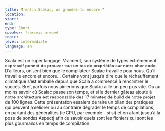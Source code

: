 ```yaml
---
title: M’enfin Scalac, où glandes-tu encore ?
location: 
start: 
end: 
type: Short
speaker: francois-armand
topic: 
level: intermediate
language: en
---
```


Scala est un super langage. Vraiment, son système de types extrêmement expressif permet de prouver tout un tas de propriétés sur notre cher code. D’ailleurs, on sent bien que le compilateur Scalac travaille pour nous. Qu’il travaille encore et encore... Certains vont jusqu’à dire que le réchauffement climatique s’est emballé depuis que Scala a commencé à rencontrer le succès.
Bref, parfois nous aimerions que Scalac aille un peu plus vite. Ou au moins savoir où Scalac passe son temps, et si le dernier gâteau ajouté à notre architecture est responsable des 17 minutes de build de notre projet de 100 lignes.
Cette présentation essaiera de faire un bilan des pratiques qui peuvent améliorer ou au contraire dégrader le temps de compilations, en partant des généralités (le CPU, par exemple - si si) et en allant jusqu’à la pose de sondes Aspectj afin de savoir quels sont les fichiers qui sont les plus gourmands en temps de compilation.